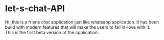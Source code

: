 # let-s-chat-API
Hi, this is a friens chat application just like whatsapp application. It has been build with modern features that will make the users to fall in-love with it. This is the first beta version of the application. 
